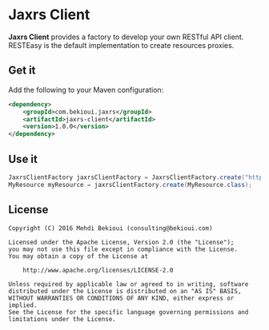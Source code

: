 # Jaxrs Client

**Jaxrs Client** provides a factory to develop your own RESTful API client. RESTEasy is the default implementation to create resources proxies.

## Get it

Add the following to your Maven configuration:

```xml
<dependency>
	<groupId>com.bekioui.jaxrs</groupId>
	<artifactId>jaxrs-client</artifactId>
	<version>1.0.0</version>
</dependency>
```

## Use it

```java
JaxrsClientFactory jaxrsClientFactory = JaxrsClientFactory.create("http://localhost:8080");
MyResource myResource = jaxrsClientFactory.create(MyResource.class);
```

## License
	
	Copyright (C) 2016 Mehdi Bekioui (consulting@bekioui.com)
	
	Licensed under the Apache License, Version 2.0 (the "License");
	you may not use this file except in compliance with the License.
	You may obtain a copy of the License at
	
		http://www.apache.org/licenses/LICENSE-2.0
	
	Unless required by applicable law or agreed to in writing, software
	distributed under the License is distributed on an "AS IS" BASIS,
	WITHOUT WARRANTIES OR CONDITIONS OF ANY KIND, either express or implied.
	See the License for the specific language governing permissions and
	limitations under the License.		